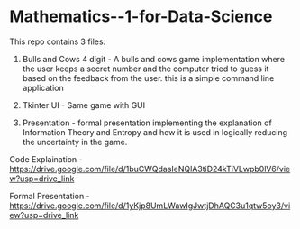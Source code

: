 # Mathematics--1-for-Data-Science

This repo contains 3 files:

1. Bulls and Cows 4 digit - A bulls and cows game implementation where the user keeps a secret number and the computer tried to guess it based on the feedback from the user. this is a simple command line application

2. Tkinter UI - Same game with GUI

3. Presentation - formal presentation implementing the explanation of Information Theory and Entropy and how it is used in logically reducing the uncertainty in the game.

Code Explaination - https://drive.google.com/file/d/1buCWQdasIeNQlA3tiD24kTiVLwpb0lV6/view?usp=drive_link

Formal Presentation - https://drive.google.com/file/d/1yKjp8UmLWawIgJwtjDhAQC3u1qtw5oy3/view?usp=drive_link